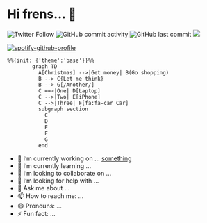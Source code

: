 # Hi frens... 👋

![Twitter Follow](https://img.shields.io/twitter/follow/headsink?style=social)
![GitHub commit activity](https://img.shields.io/github/commit-activity/y/headsink/headsink)
![GitHub last commit](https://img.shields.io/github/last-commit/headsink/headsink)
![](http://github-profile-summary-cards.vercel.app/api/cards/profile-details?username=headsink&theme=nord_bright)

[![spotify-github-profile](https://spotify-github-profile.vercel.app/api/view?uid=1276520269&cover_image=true&theme=default&bar_color=b14e5d&bar_color_cover=true)](https://spotify-github-profile.vercel.app/api/view?uid=1276520269&redirect=true)

```mermaid
%%{init: {'theme':'base'}}%%
        graph TD
          A[Christmas] -->|Get money| B(Go shopping)
          B --> C{Let me think}
          B --> G[/Another/]
          C ==>|One| D[Laptop]
          C -->|Two| E[iPhone]
          C -->|Three| F[fa:fa-car Car]
          subgraph section
            C
            D
            E
            F
            G
          end
```


- 🔭 I’m currently working on ... [something](TempEntry.md)
- 🌱 I’m currently learning ...
- 👯 I’m looking to collaborate on ...
- 🤔 I’m looking for help with ...
- 💬 Ask me about ...
- 📫 How to reach me: ...
- 😄 Pronouns: ...
- ⚡ Fun fact: ...
